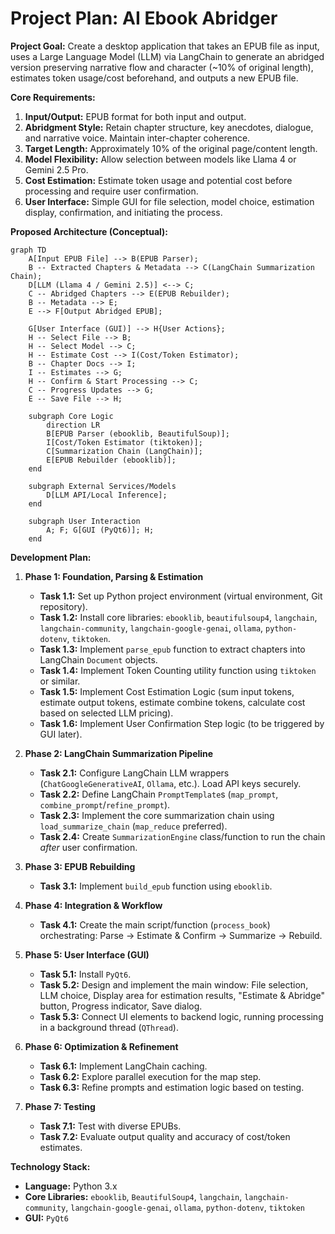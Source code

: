 # Project Plan: AI Ebook Abridger

**Project Goal:** Create a desktop application that takes an EPUB file as input, uses a Large Language Model (LLM) via LangChain to generate an abridged version preserving narrative flow and character (~10% of original length), estimates token usage/cost beforehand, and outputs a new EPUB file.

**Core Requirements:**

1.  **Input/Output:** EPUB format for both input and output.
2.  **Abridgment Style:** Retain chapter structure, key anecdotes, dialogue, and narrative voice. Maintain inter-chapter coherence.
3.  **Target Length:** Approximately 10% of the original page/content length.
4.  **Model Flexibility:** Allow selection between models like Llama 4 or Gemini 2.5 Pro.
5.  **Cost Estimation:** Estimate token usage and potential cost before processing and require user confirmation.
6.  **User Interface:** Simple GUI for file selection, model choice, estimation display, confirmation, and initiating the process.

**Proposed Architecture (Conceptual):**

```mermaid
graph TD
    A[Input EPUB File] --> B(EPUB Parser);
    B -- Extracted Chapters & Metadata --> C(LangChain Summarization Chain);
    D[LLM (Llama 4 / Gemini 2.5)] <--> C;
    C -- Abridged Chapters --> E(EPUB Rebuilder);
    B -- Metadata --> E;
    E --> F[Output Abridged EPUB];

    G[User Interface (GUI)] --> H{User Actions};
    H -- Select File --> B;
    H -- Select Model --> C;
    H -- Estimate Cost --> I(Cost/Token Estimator);
    B -- Chapter Docs --> I;
    I -- Estimates --> G;
    H -- Confirm & Start Processing --> C;
    C -- Progress Updates --> G;
    E -- Save File --> H;

    subgraph Core Logic
        direction LR
        B[EPUB Parser (ebooklib, BeautifulSoup)];
        I[Cost/Token Estimator (tiktoken)];
        C[Summarization Chain (LangChain)];
        E[EPUB Rebuilder (ebooklib)];
    end

    subgraph External Services/Models
        D[LLM API/Local Inference];
    end

    subgraph User Interaction
        A; F; G[GUI (PyQt6)]; H;
    end
```

**Development Plan:**

1.  **Phase 1: Foundation, Parsing & Estimation**
    *   **Task 1.1:** Set up Python project environment (virtual environment, Git repository).
    *   **Task 1.2:** Install core libraries: `ebooklib`, `beautifulsoup4`, `langchain`, `langchain-community`, `langchain-google-genai`, `ollama`, `python-dotenv`, `tiktoken`.
    *   **Task 1.3:** Implement `parse_epub` function to extract chapters into LangChain `Document` objects.
    *   **Task 1.4:** Implement Token Counting utility function using `tiktoken` or similar.
    *   **Task 1.5:** Implement Cost Estimation Logic (sum input tokens, estimate output tokens, estimate combine tokens, calculate cost based on selected LLM pricing).
    *   **Task 1.6:** Implement User Confirmation Step logic (to be triggered by GUI later).

2.  **Phase 2: LangChain Summarization Pipeline**
    *   **Task 2.1:** Configure LangChain LLM wrappers (`ChatGoogleGenerativeAI`, `Ollama`, etc.). Load API keys securely.
    *   **Task 2.2:** Define LangChain `PromptTemplate`s (`map_prompt`, `combine_prompt`/`refine_prompt`).
    *   **Task 2.3:** Implement the core summarization chain using `load_summarize_chain` (`map_reduce` preferred).
    *   **Task 2.4:** Create `SummarizationEngine` class/function to run the chain *after* user confirmation.

3.  **Phase 3: EPUB Rebuilding**
    *   **Task 3.1:** Implement `build_epub` function using `ebooklib`.

4.  **Phase 4: Integration & Workflow**
    *   **Task 4.1:** Create the main script/function (`process_book`) orchestrating: Parse -> Estimate & Confirm -> Summarize -> Rebuild.

5.  **Phase 5: User Interface (GUI)**
    *   **Task 5.1:** Install `PyQt6`.
    *   **Task 5.2:** Design and implement the main window: File selection, LLM choice, Display area for estimation results, "Estimate & Abridge" button, Progress indicator, Save dialog.
    *   **Task 5.3:** Connect UI elements to backend logic, running processing in a background thread (`QThread`).

6.  **Phase 6: Optimization & Refinement**
    *   **Task 6.1:** Implement LangChain caching.
    *   **Task 6.2:** Explore parallel execution for the map step.
    *   **Task 6.3:** Refine prompts and estimation logic based on testing.

7.  **Phase 7: Testing**
    *   **Task 7.1:** Test with diverse EPUBs.
    *   **Task 7.2:** Evaluate output quality and accuracy of cost/token estimates.

**Technology Stack:**

*   **Language:** Python 3.x
*   **Core Libraries:** `ebooklib`, `BeautifulSoup4`, `langchain`, `langchain-community`, `langchain-google-genai`, `ollama`, `python-dotenv`, `tiktoken`
*   **GUI:** `PyQt6`